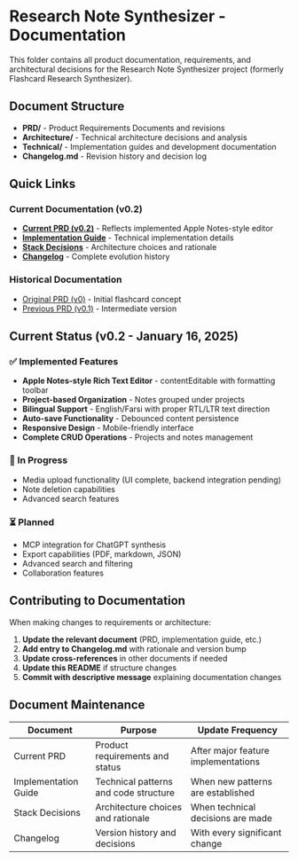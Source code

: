 # Research Note Synthesizer - Documentation

This folder contains all product documentation, requirements, and architectural decisions for the Research Note Synthesizer project (formerly Flashcard Research Synthesizer).

## Document Structure

- **PRD/** - Product Requirements Documents and revisions
- **Architecture/** - Technical architecture decisions and analysis  
- **Technical/** - Implementation guides and development documentation
- **Changelog.md** - Revision history and decision log

## Quick Links

### Current Documentation (v0.2)
- [**Current PRD (v0.2)**](./PRD/v0.2-current.md) - Reflects implemented Apple Notes-style editor
- [**Implementation Guide**](./Technical/implementation-guide.md) - Technical implementation details
- [**Stack Decisions**](./Architecture/stack-decisions.md) - Architecture choices and rationale
- [**Changelog**](./Changelog.md) - Complete evolution history

### Historical Documentation
- [Original PRD (v0)](./PRD/v0-original.md) - Initial flashcard concept
- [Previous PRD (v0.1)](./PRD/current.md) - Intermediate version

## Current Status (v0.2 - January 16, 2025)

### ✅ Implemented Features
- **Apple Notes-style Rich Text Editor** - contentEditable with formatting toolbar
- **Project-based Organization** - Notes grouped under projects
- **Bilingual Support** - English/Farsi with proper RTL/LTR text direction
- **Auto-save Functionality** - Debounced content persistence
- **Responsive Design** - Mobile-friendly interface
- **Complete CRUD Operations** - Projects and notes management

### 🔄 In Progress
- Media upload functionality (UI complete, backend integration pending)
- Note deletion capabilities
- Advanced search features

### ⏳ Planned
- MCP integration for ChatGPT synthesis
- Export capabilities (PDF, markdown, JSON)
- Advanced search and filtering
- Collaboration features

## Contributing to Documentation

When making changes to requirements or architecture:

1. **Update the relevant document** (PRD, implementation guide, etc.)
2. **Add entry to Changelog.md** with rationale and version bump
3. **Update cross-references** in other documents if needed
4. **Update this README** if structure changes
5. **Commit with descriptive message** explaining documentation changes

## Document Maintenance

| Document | Purpose | Update Frequency |
|----------|---------|------------------|
| Current PRD | Product requirements and status | After major feature implementations |
| Implementation Guide | Technical patterns and code structure | When new patterns are established |
| Stack Decisions | Architecture choices and rationale | When technical decisions are made |
| Changelog | Version history and decisions | With every significant change |

